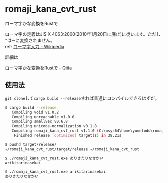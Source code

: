 ﻿# romaji_kana_cvt_rust

ローマ字かな変換をRustで

ローマ字の定義はJIS X 4063:2000(2010年1月20日に廃止)に従います。ただし`^`は`ー`に変換されません。  
ref: [ローマ字入力 - Wikipedia](https://ja.wikipedia.org/wiki/%E3%83%AD%E3%83%BC%E3%83%9E%E5%AD%97%E5%85%A5%E5%8A%9B)

詳細は

[ローマ字かな変換をRustで - Qiita](https://qiita.com/yumetodo/items/376c94b618a4aeb49445)

## 使用法

`git clone`して`cargo build --release`すれば普通にコンパイルできるはずだ。

```bash
$ cargo build --release
   Compiling void v1.0.2
   Compiling unreachable v1.0.0
   Compiling smallvec v0.6.8
   Compiling unicode-normalization v0.1.8
   Compiling romaji_kana_cvt_rust v1.1.0 (C:\msys64\home\yumetodo\romaji_kana_cvt_rust)
    Finished release [optimized] target(s) in 38.21s

$ pushd target/release/
~/romaji_kana_cvt_rust/target/release ~/romaji_kana_cvt_rust

$ ./romaji_kana_cvt_rust.exe ありきたりなせかい
arikitarinasekai

$ ./romaji_kana_cvt_rust.exe arikitarinasekai
ありきたりなせかい
```
